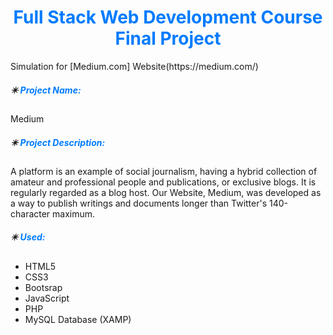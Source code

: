 #  <center> <span style="color: #007bff"> Full Stack Web Development Course Final Project
</span>
Simulation for [Medium.com] Website(https://medium.com/)


##### :eight_pointed_black_star: <span style="color: #007bff">   Project Name: </span>
 Medium 
##### :eight_pointed_black_star: <span style="color: #007bff">   Project Description:</span>
A platform is an example of social journalism, having a hybrid collection of amateur and professional people and publications, or exclusive blogs. It is regularly regarded as a blog host.
Our Website, Medium, was developed as a way to publish writings and documents longer than Twitter's 140-character maximum. 
##### :eight_pointed_black_star: <span style="color: #007bff">   Used: </span>
* HTML5
* CSS3
* Bootsrap
* JavaScript
* PHP
* MySQL Database (XAMP)
